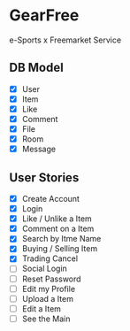# GearFree
e-Sports x Freemarket Service

## DB Model

- [x] User
- [x] Item
- [x] Like
- [x] Comment
- [x] File
- [x] Room
- [x] Message

## User Stories

- [x] Create Account
- [x] Login
- [x] Like / Unlike a Item
- [x] Comment on a Item
- [x] Search by Itme Name
- [x] Buying / Selling Item
- [x] Trading Cancel
- [ ] Social Login
- [ ] Reset Password
- [ ] Edit my Profile
- [ ] Upload a Item
- [ ] Edit a Item
- [ ] See the Main
